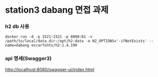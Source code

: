 # station3 dabang 면접 과제
### h2 db 사용
```
docker run -d -p 1521:1521 -p 8090:81 -v /path/to/local/data_dir:/opt/h2-data -e H2_OPTIONS='-ifNotExists' --name=dabang oscarfonts/h2:1.4.199
```

### api 명세(Swagger3)
[http://localhost:8080/swagger-ui/index.html](http://localhost:8080/swagger-ui/index.html)
